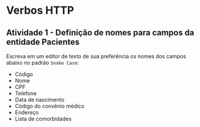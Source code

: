 # Verbos HTTP

## Atividade 1 - Definição de nomes para campos da entidade Pacientes

Escreva em um editor de texto de sua preferência os nomes dos campos abaixo no padrão `Snake Case`:
* Código
* Nome
* CPF
* Telefone
* Data de nascimento
* Código do convênio médico
* Endereço
* Lista de comorbidades